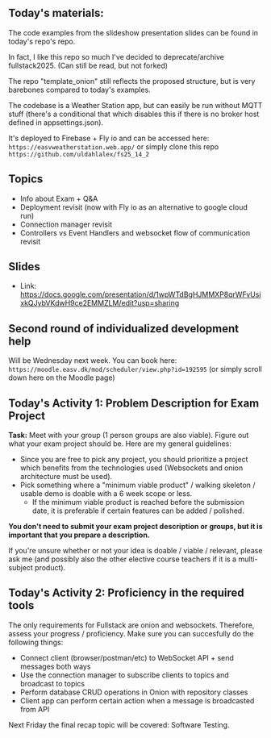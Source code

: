 
## Today's materials:
The code examples from the slideshow presentation slides can be found in today's repo's repo.

In fact, I like this repo so much I've decided to deprecate/archive fullstack2025. (Can still be read, but not forked)

The repo "template_onion" still reflects the proposed structure, but is very barebones compared to today's examples.

The codebase is a Weather Station app, but can easily be run without MQTT stuff (there's a conditional that which disables this if there is no broker host defined in appsettings.json).

It's deployed to Firebase + Fly io and can be accessed here: `https://easvweatherstation.web.app/` or simply clone this repo `https://github.com/uldahlalex/fs25_14_2`

## Topics
- Info about Exam + Q&A
- Deployment revisit (now with Fly io as an alternative to google cloud run)
- Connection manager revisit
- Controllers vs Event Handlers and websocket flow of communication revisit

## Slides
- Link: https://docs.google.com/presentation/d/1wpWTdBgHJMMXP8qrWFvUsixkQJybVKdwH9ce2EMMZLM/edit?usp=sharing

## Second round of individualized development help

Will be Wednesday next week. You can book here: `https://moodle.easv.dk/mod/scheduler/view.php?id=192595` (or simply scroll down here on the Moodle page)


## Today's Activity 1: Problem Description for Exam Project
**Task:** Meet with your group (1 person groups are also viable). Figure out what your exam project should be.
Here are my general guidelines:
- Since you are free to pick any project, you should prioritize a project which benefits from the technologies used (Websockets and onion architecture must be used).
- Pick something where a "minimum viable product" / walking skeleton / usable demo is doable with a 6 week scope or less.
    - If the minimum viable product is reached before the submission date, it is preferable if certain features can be added / polished.


**You don't need to submit your exam project description or groups, but it is important that you prepare a description.**

If you're unsure whether or not your idea is doable / viable / relevant, please ask me (and possibly also the other elective course teachers if it is a multi-subject product).

## Today's Activity 2: Proficiency in the required tools

The only requirements for Fullstack are onion and websockets. Therefore, assess your progress / proficiency. Make sure you can succesfully do the following things:

- Connect client (browser/postman/etc) to WebSocket API + send messages both ways
- Use the connection manager to subscribe clients to topics and broadcast to topics
- Perform database CRUD operations in Onion with repository classes
- Client app can perform certain action when a message is broadcasted from API

Next Friday the final recap topic will be covered: Software Testing.

